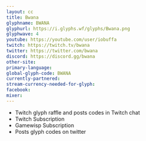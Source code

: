 ```yaml
---
layout: cc
title: Bwana
glyphname: BWANA
glyphurl: https://i.glyphs.wf/glyphs/Bwana.png
glyphwave: 4
youtube: https://youtube.com/user/iobuffa
twitch: https://twitch.tv/bwana
twitter: https://twitter.com/bwana
discord: https://discord.gg/bwana
other-site: 
primary-language: 
global-glyph-code: BWANA
currently-partnered: 
stream-currency-needed-for-glyph: 
facebook: 
mixer: 
---
```

* Twitch glyph raffle and posts codes in Twitch chat
* Twitch Subscription
* Gamewisp Subscription
* Posts glyph codes on twitter
